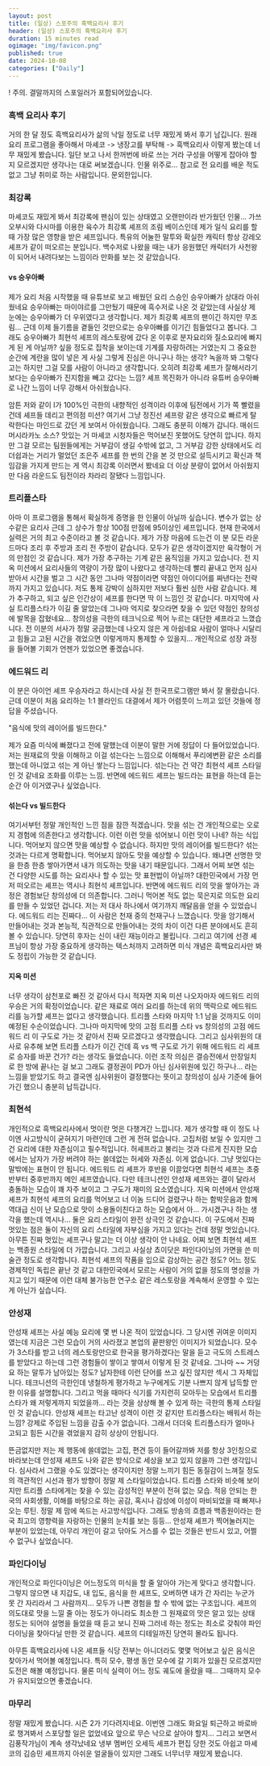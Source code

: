 ```yaml
---
layout: post
title: (일상) 스포주의 흑백요리사 후기
header: (일상) 스포주의 흑백요리사 후기
duration: 15 minutes read
ogimage: "img/favicon.png"
published: true
date: 2024-10-08
categories: ["Daily"]
---
```


! 주의. 결말까지의 스포일러가 포함되어있습니다.

### 흑백 요리사 후기

거의 한 달 정도 흑백요리사가 삶의 낙일 정도로 너무 재밌게 봐서 후기 남깁니다. 
원래 요리 프로그램을 좋아해서 마셰코 -> 냉장고를 부탁해 -> 흑백요리사 이렇게 봤는데 너무 재밌게 봤습니다.
일단 보고 나서 한꺼번에 바로 쓰는 거라 구성을 어떻게 잡아야 할지 모르겠지만 생각나는 대로 써보겠습니다.
인물 위주로… 참고로 전 요리를 배운 적도 없고 그냥 취미로 하는 사람입니다.
문외한입니다.

### 최강록
마셰코도 재밌게 봐서 최강록에 팬심이 있는 상태였고 오랜만이라 반가웠던 인물...
가쓰오부시와 다시마를 이용한 육수가 최강록 셰프의 조림 베이스인데 제가 일식 요리를 할 때 가장 많은 영향을 받은 셰프입니다.
특유의 어눌한 말투와 확실한 캐릭터 항상 강레오 셰프가 같이 떠오르는 분입니다.
백수저로 나왔을 때는 내가 응원했던 캐릭터가 사천왕이 되어서 내려다보는 느낌이라 만화를 보는 것 같았습니다.

#### vs 승우아빠
제가 요리 처음 시작했을 때 유튜브로 보고 배웠던 요리 스승인 승우아빠가 상대라 아쉬웠네요 승우아빠는 마이야르를 그만뒀기 때문에
흑수저로 나온 것 같았는데 사실상 제 눈에는 승우아빠가 더 우위였다고 생각합니다.
제가 최강록 셰프의 팬이긴 하지만 무조림... 근데 이제 들기름을 곁들인 것만으로는 승우아빠를 이기긴 힘들었다고 봅니다.
그래도 승우아빠가 최현석 셰프의 레스토랑에 갔다 온 이후로 분자요리와 질소요리에 빠지게 된 게 아닐까?
싶을 정도로 집착을 보이는데 기계를 자랑하려는 거였는지 그 중요한 순간에 계란을 많이 넣은 게 사실 그렇게 진심은 아니구나 하는 생각?
녹을까 봐 그렇다고는 하지만 그걸 모를 사람이 아니라고 생각합니다. 오히려 최강록 셰프가 잘해서라기보다는 승우아빠가 진지함을 빼고 갔다는 느낌?
셰프 목진화가 아니라 유튜버 승우아빠로 나간 느낌이 너무 강해서 아쉬웠습니다.

암튼 저와 같이 I가 100%인 극한의 내향적인 성격이라 이후에 팀전에서 기가 쪽 빨렸을 건데 셰프들 데리고 편의점 미션? 여기서 그냥 정진선 셰프랑 같은 생각으로
빠르게 탈락한다는 마인드로 갔던 게 보여서 아쉬웠습니다. 그래도 충분히 이해가 갑니다.
매쉬드 머시라카노 소스? 맛있는 거 마셰코 시청자들은 먹어보진 못했어도 당연히 압니다.
하지만 그걸 모르는 팀원들에게는 거부감이 생길 수밖에 없고, 그 거부감 강한 상태에서도
리더쉽과는 거리가 멀었던 조은주 셰프를 한 번의 간을 본 것 만으로 설득시키고 확신과 책임감을 가지게 만드는 게 역시 최강록 이러면서 봤네요
더 이상 분량이 없어서 아쉬웠지만 다음 라운드도 팀전이라 차라리 잘됐다 느낌입니다.

### 트리플스타
아마 이 프로그램을 통해서 확실하게 증명을 한 인물이 아닐까 싶습니다. 변수가 없는 상수같은 요리사
근데 그 상수가 항상 100점 만점에 95이상인 셰프입니다. 현재 한국에서 실력은 거의 최고 수준이라고 볼 것 같습니다.
제가 가장 마음에 드는건 이 분 모든 라운드마다 조리 후 주방과 조리 전 주방이 같습니다.
모두가 같은 생각이겠지만 육각형이 거의 만점인 것 같습니다. 제가 가장 추구하는 기계 같은 움직임을 가지고 있습니다.
전 지옥 미션에서 요리사들의 역량이 가장 많이 나왔다고 생각하는데 빨리 끝내고 먼저 심사받아서 시간을 벌고 그 시간 동안
그나마 약점이라면 약점인 아이디어를 짜낸다는 전략까지 가지고 있습니다. 저도 통제 강박이 심하지만 저보다 훨씬 심한 사람 같습니다.
제가 추구하고, 되고 싶은 인간상이 셰프를 한다면 딱 이 느낌인 것 같습니다. 마지막에 사실 트리플스타가 이길 줄 알았는데
그나마 억지로 찾으라면 찾을 수 있던 약점인 창의성에 발목을 잡혔네요... 창의성을 극한의 테크닉으로 찍어 누르는 대단한 셰프라고 느꼈습니다.
전 이분의 서사가 정말 궁금했는데 나오지 않은 게 아쉽네요 사람이 얼마나 시달리고 힘들고 고된 시간을 겪었으면 이렇게까지 통제할 수 있을지...
개인적으로 성장 과정을 들어볼 기회가 언젠가 있었으면 좋겠습니다.

### 에드워드 리
이 분은 아이언 셰프 우승자라고 하시는데 사실 전 한국프로그램만 봐서 잘 몰랐습니다.
근데 이분이 처음 요리하는 1:1 블라인드 대결에서 제가 어렴풋이 느끼고 있던 것들에 정답을 주셨습니다.

"음식에 맛의 레이어를 빌드한다."

제가 요즘 미식에 빠졌다고 전에 말했는데 이분이 말한 거에 정답이 다 들어있었습니다.
저는 원재료의 맛을 이해하고 이걸 섞는다는 느낌으로 이해해서 푸리에변환 같은 소리를 했는데 아니었고
섞는 게 아닌 쌓는다 느낌입니다. 섞는다는 건 약간 최현석 셰프 스타일인 것 같네요 조화를 이루는 느낌.
반면에 에드워드 셰프는 빌드라는 표현을 하는데 듣는 순간 아 이거였구나 싶었습니다.

#### 섞는다 vs 빌드한다
여기서부턴 정말 개인적인 느낀 점을 잠깐 적겠습니다.
맛을 섞는 건 개인적으로는 오로지 경험에 의존한다고 생각합니다. 이런 이런 맛을 섞어보니 이런 맛이 나네?
하는 식입니다. 먹어보지 않으면 맛을 예상할 수 없습니다.
하지만 맛의 레이어를 빌드한다? 섞는 것과는 다르게 명확합니다. 먹어보지 않아도 맛을 예상할 수 있습니다.
왜냐면 선명한 맛을 한층 한층 쌓아가면서 내가 의도하는 맛을 내기 때문입니다.
그래서 어찌 보면 섞는 건 다양한 시도를 하는 요리사나 할 수 있는 맛 표현법이 아닐까?
대한민국에서 가장 먼저 떠오르는 셰프는 역시나 최현석 셰프입니다.
반면에 에드워드 리의 맛을 쌓아가는 과정은 경험보단 창의성에 더 의존합니다.
그러니 먹어본 적도 없는 묵은지로 의도한 요리를 만들 수 있었던 겁니다. 저는 저 대사 하나에서 여기까지 깨달음을 얻을 수 있었습니다.
에드워드 리는 진짜다... 이 사람은 천재 중의 천재구나 느꼈습니다.
맛을 암기해서 만들어내는 것과 본능적, 직관적으로 만들어내는 것의 차이
이건 다른 분야에서도 흔히 볼 수 있습니다. 당연히 후자는 신이 내린 재능이라고 불립니다.
그리고 여기에 선경 셰프님이 항상 가장 중요하게 생각하는 텍스처까지 고려하면 미식 개념은 흑백요리사만 봐도 정립이 가능한 것 같습니다.

#### 지옥 미션
너무 생각이 삼천포로 빠진 것 같아서 다시 적자면 지옥 미션 나오자마자 에드워드 리의 우승은 거의 확정이었습니다.
같은 재료로 여러 요리를 하는데 위의 맥락으로 에드워드 리를 능가할 셰프는 없다고 생각했습니다.
트리플 스타와 마지막 1:1 남을 것까지도 이미 예정된 수순이었습니다.
그나마 마지막에 맛의 고점 트리플 스타 vs 창의성의 고점 에드워드 리 이 구도로 가는 것 같아서 진짜 모르겠다고 생각했습니다.
그리고 심사위원의 대사로 유추해 보면 트리플 스타가 이긴 건데 흑 vs 백 구도로 가기 위해 에드워드 리 셰프로
승자를 바꾼 건가? 라는 생각도 들었습니다. 이런 조작 의심은 결승전에서 만장일치로 한 방에 끝나는 걸 보고 그래도 결정권이
PD가 아닌 심사위원에 있긴 하구나... 라는 느낌을 받았기도 하고 결국엔 심사위원이 결정했다는 뜻이고 창의성이 심사 기준에 들어가긴 했으니
충분히 납득갑니다.

### 최현석
개인적으로 흑백요리사에서 멋이란 멋은 다챙겨간 느낍니다. 제가 생각할 때 이 정도 나이엔 사고방식이 굳혀지기 마련인데
그런 게 전혀 없습니다. 고집처럼 보일 수 있지만 그건 요리에 대한 자존심이고 필수적입니다.
허셰프라고 불리는 것과 다르게 진지한 모습에서는 남자가 가장 버려야 하는 쓸데없는 허세와 자존심. 이게 없습니다. 그냥 멋있다는 말밖에는 표현이 안 됩니다. 에드워드 리 셰프가 후반을 이끌었다면 최현석 셰프는
초중반부터 중후반까지 메인 셰프였습니다.
다만 테크니션인 안성재 셰프와는 결이 달라서 충돌하는 모습이 꽤 자주 보이고 그 구도가 재미의 요소였습니다.
지옥 미션에서 안성재 셰프가 최현석 셰프의 요리를 먹어보고 너 이놈 드디어 걸렸구나 하는 함박웃음과 함께 역대급 신이 난 모습으로
맛이 소용돌이친다고 하는 모습에서 아... 가시겠구나 하는 생각을 했는데 역시나... 둘은 요리 스타일이 완전 상극인 것 같습니다.
이 구도에서 진짜 멋있는 점은 둘이 자신의 요리 스타일에 자부심을 가지고 있다는 건데 정말 멋있습니다.
아무튼 진짜 멋있는 셰프구나 말고는 더 이상 생각이 안 나네요. 어찌 보면 최현석 셰프는 백종원 스타일에 더 가깝습니다.
그리고 사실상 쵸이닷은 파인다이닝의 가면을 쓴 미술관 정도로 생각합니다. 최현석 셰프의 작품을 입으로 감상하는 공간 정도?
어느 정도 경제적인 독립은 끝난 것 같고 대한민국에서 모르는 사람이 거의 없을 정도의 명성을 가지고 있기 때문에 이런 대체 불가능한 연구소 같은
레스토랑을 계속해서 운영할 수 있는 게 아닌가 싶습니다.

### 안성재
안성재 셰프는 사실 예능 요리에 몇 번 나온 적이 있었습니다. 그 당시엔 귀여운 이미지였는데 지금은 그런 모습이 거의 사라졌고
본업의 끝판왕인 이미지가 되었습니다. 모수가 3스타를 받고 너의 레스토랑만으로 한국을 평가하겠다는 말을 듣고 극도의 스트레스를 받았다고 하는데
그런 경험들이 쌓이고 쌓여서 이렇게 된 것 같네요. 그나마 ~~ 거덩요 하는 말투가 남아있는 정도? 남자한테 이런 단어를 쓰고 싶진 않지만 섹시 그 자체입니다.
테크니션의 극한인데 냉철하게 평가하고 누구에게도 기분 나쁘지 않게 납득할 만한 이유를 설명합니다.
그리고 먹을 때마다 식기를 가지런히 모아두는 모습에서 트리플스타가 왜 저렇게까지 되었을까... 라는 것을 상상해 볼 수 있게 하는
극한의 통제 스타일인 것 같습니다. 안성재 셰프는 타고난 성격이 이런 것 같지만 트리플스타는 배워서 하는 느낌? 강제로 주입된 느낌을 감출 수가 없습니다.
그래서 더더욱 트리플스타가 얼마나 고되고 힘든 시간을 겪었을지 감히 상상이 안됩니다.

뜬금없지만 저는 제 행동에 쓸데없는 고집, 편견 등이 들어갈까봐 저를 항상 3인칭으로 바라보는데 안성재 셰프도 나와 같은 방식으로 세상을 보고 있지 않을까
그런 생각입니다. 심사라서 그랬을 수도 있겠다는 생각이지만 정말 느끼기 힘든 동질감이 느껴질 정도의 객관적인 시선과 평가 방향이 정말 제 스타일이었습니다.
트리플 스타와 비슷해 보이지만 트리플 스타에게는 찾을 수 있는 감성적인 부분이 전혀 없는 모습.
적응 안되는 한국의 사회생활, 이해를 바탕으로 하는 공감, 혹시나 감성에 이성이 마비되었을 때 빠져나오는 루틴.
정말 제 맘에 쏙드는 사고방식입니다.
그래도 방송의 흐름과 백종원이라는 한국 최고의 영향력을 자랑하는 인물의 눈치를 보는 등등... 
안성재 셰프가 찍어눌러지는 부분이 있었는데,
아무리 개인이 갈고 닦아도 거스를 수 없는 것들은 반드시 있고, 어쩔 수 없구나 싶었습니다.

### 파인다이닝
개인적으로 파인다이닝은 어느정도의 미식을 할 줄 알아야 가는게 맞다고 생각합니다.
그렇지 않으면 내 지갑도, 내 입도, 음식을 한 셰프도, 오버하면 내가 간 자리는 누군가 못 간 자리라서 그 사람까지...
모두가 나쁜 경험을 할 수 밖에 없는 구조입니다.
셰프의 의도대로 맛을 느낄 줄 아는 정도가 아니라도 최소한 그 원재료의 맛은 알고 있는 상태 정도는 되어야 설명을 들었을 때
듣고 보니 진짜 그러네 하는 정도는 최소로 갖춰야 파인다이닝을 찾아다닐 만한 것 같습니다.
셰프의 디테일까진 당연히 몰라도 됩니다.

아무튼 흑백요리사에 나온 셰프들 식당 전부는 아니더라도 몇몇 먹어보고 싶은 음식은 찾아가서 먹어볼 예정입니다.
특히 모수, 평생 동안 모수에 갈 기회가 있을진 모르겠지만 도전은 해볼 예정입니다. 물론 미식 실력이 어느 정도 궤도에 올랐을 때...
그때까지 모수가 유지되었으면 좋겠습니다.

### 마무리
정말 재밌게 봤습니다. 시즌 2가 기다려지네요. 이번엔 그래도 화요일 퇴근하고 바로바로 챙겨봐서 스포당할 일은 없었네요
앞으로 무슨 낙으로 살아야 할지...
그리고 보면서 김풍작가님이 계속 생각났네요 냉부 멤버인 오세득 셰프가 편집 당한 것도 아쉽고
마셰코의 김승민 셰프까지 아쉬운 얼굴들이 있지만 그래도 너무너무 재밌게 봤습니다.